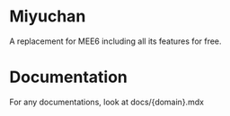 # Miyuchan
A replacement for MEE6 including all its features for free.

# Documentation
For any documentations, look at docs/{domain}.mdx
